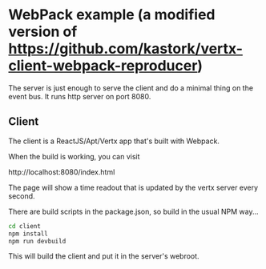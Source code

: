 # WebPack example (a modified version of https://github.com/kastork/vertx-client-webpack-reproducer)

The server is just enough to serve the client and do a minimal thing on the event bus. It runs http server on port 8080.

## Client

The client is a ReactJS/Apt/Vertx app that's built with Webpack.

When the build is working, you can visit

http://localhost:8080/index.html

The page will show a time readout that is updated by the vertx server every second.

There are build scripts in the package.json, so build in the usual NPM way...

```bash
cd client
npm install
npm run devbuild
```

This will build the client and put it in the server's webroot.

